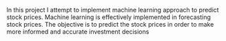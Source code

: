 In this project I attempt to implement machine learning approach to predict stock prices. Machine learning is effectively implemented in forecasting stock prices. The objective is to predict the stock prices in order to make more informed and accurate investment decisions

